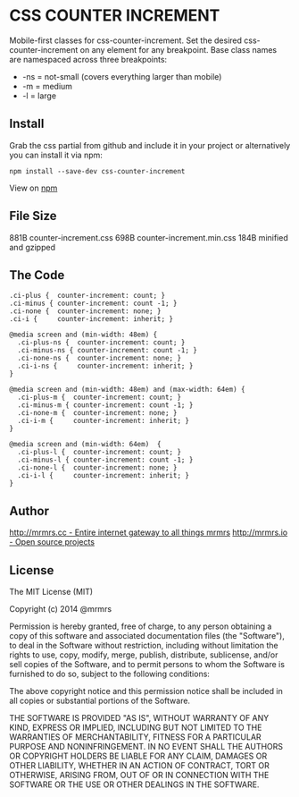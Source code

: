 # CSS COUNTER INCREMENT

  Mobile-first classes for css-counter-increment.
  Set the desired css-counter-increment on any element for any breakpoint.
  Base class names are namespaced across three breakpoints:

*  -ns = not-small (covers everything larger than mobile)
*  -m  = medium
*  -l  = large

## Install
Grab the css partial from github and include it in your project or alternatively
you can install it via npm:
```
npm install --save-dev css-counter-increment
```
View on [npm](https://www.npmjs.org/package/css-counter-increment)


## File Size

881B counter-increment.css
698B counter-increment.min.css 
184B minified and gzipped

## The Code
```
.ci-plus {  counter-increment: count; }
.ci-minus { counter-increment: count -1; }
.ci-none {  counter-increment: none; }
.ci-i {     counter-increment: inherit; }

@media screen and (min-width: 48em) {
  .ci-plus-ns {  counter-increment: count; }
  .ci-minus-ns { counter-increment: count -1; }
  .ci-none-ns {  counter-increment: none; }
  .ci-i-ns {     counter-increment: inherit; }
}

@media screen and (min-width: 48em) and (max-width: 64em) {
  .ci-plus-m {  counter-increment: count; }
  .ci-minus-m { counter-increment: count -1; }
  .ci-none-m {  counter-increment: none; }
  .ci-i-m {     counter-increment: inherit; }
}

@media screen and (min-width: 64em)  {
  .ci-plus-l {  counter-increment: count; }
  .ci-minus-l { counter-increment: count -1; }
  .ci-none-l {  counter-increment: none; }
  .ci-i-l {     counter-increment: inherit; }
}

```

## Author

[http://mrmrs.cc - Entire internet gateway to all things mrmrs](http://mrmrs.cc)
[http://mrmrs.io - Open source projects](http://mrmrs.io)

## License

The MIT License (MIT)

Copyright (c) 2014 @mrmrs

Permission is hereby granted, free of charge, to any person obtaining a copy
of this software and associated documentation files (the "Software"), to deal
in the Software without restriction, including without limitation the rights
to use, copy, modify, merge, publish, distribute, sublicense, and/or sell
copies of the Software, and to permit persons to whom the Software is
furnished to do so, subject to the following conditions:

The above copyright notice and this permission notice shall be included in
all copies or substantial portions of the Software.

THE SOFTWARE IS PROVIDED "AS IS", WITHOUT WARRANTY OF ANY KIND, EXPRESS OR
IMPLIED, INCLUDING BUT NOT LIMITED TO THE WARRANTIES OF MERCHANTABILITY,
FITNESS FOR A PARTICULAR PURPOSE AND NONINFRINGEMENT. IN NO EVENT SHALL THE
AUTHORS OR COPYRIGHT HOLDERS BE LIABLE FOR ANY CLAIM, DAMAGES OR OTHER
LIABILITY, WHETHER IN AN ACTION OF CONTRACT, TORT OR OTHERWISE, ARISING FROM,
OUT OF OR IN CONNECTION WITH THE SOFTWARE OR THE USE OR OTHER DEALINGS IN
THE SOFTWARE.

